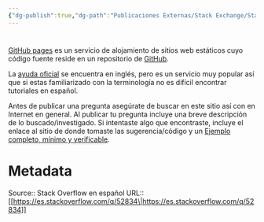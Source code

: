 ```yaml
---
{"dg-publish":true,"dg-path":"Publicaciones Externas/Stack Exchange/Stack Overflow en español/es.stackoverflow.com-52834.md","permalink":"/publicaciones-externas/stack-exchange/stack-overflow-en-espanol/es-stackoverflow-com-52834/","hide":true,"noteIcon":"\"0\"","created":"2024-04-03T12:49:10.353-06:00","updated":"2024-04-05T16:43:49.465-06:00"}
---
```


# 

[GitHub pages][1] es un servicio de alojamiento de sitios web estáticos cuyo código fuente reside en un repositorio de [GitHub][2].

La [ayuda oficial][3] se encuentra en inglés, pero es un servicio muy popular así que si estas familiarizado con la terminología no es difícil encontrar tutoriales en español.

Antes de publicar una pregunta asegúrate de buscar en este sitio así con en Internet en general. Al publicar tu pregunta incluye una breve descripción de lo buscado/investigado. Si intentaste algo que encontraste, incluye el enlace al sitio de donde tomaste las sugerencia/código y un [Ejemplo completo, mínimo y verificable][4].


  [1]: https://pages.github.com
  [2]: http://github.com
  [3]: https://help.github.com/categories/github-pages-basics/
  [4]: http://es.stackoverflow.com/help/mcve

# Metadata
Source:: Stack Overflow en español
URL:: [[https://es.stackoverflow.com/q/52834\|https://es.stackoverflow.com/q/52834]]

